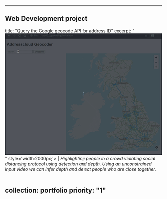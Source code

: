[comment]: <> (---)

[comment]: <> (title: "Query the Google geocode API for address ID")

[comment]: <> (excerpt: "I used the exposed Google Geocoding API to get the address's latitude and longitude along with address id <br/><img src='/images/500x300.png'>")

[comment]: <> (collection: portfolio)

[comment]: <> (---)

---
## Web Development project
title: "Query the Google geocode API for address ID"
excerpt: " <img src='/images/geocoder-02-01-2.gif'>" style='width:2000px;'> | *Highlighting people in a crowd violating social distancing protocol using detection and depth. Using an unconstrained input video we can infer depth and detect people who are close together.* <br/> <br/> 

[comment]: <> (Developed using: **Python, Pytorch, Detectron2, Faster-RCNN, OpenCV, monocular depth estimation** <br> )

[comment]: <> (*[Github link]&#40;https://github.com/saliknadeem/social-distance-tool-with-depth&#41;{:target='_blank'}* ")

[comment]: <> (date: "May 2020")
collection: portfolio
priority: "1"
---

[comment]: <> (Built a simple social distance violation detection tool using Faster-RCNN, OpenCV and a monocular depth estimation algorithm developed using Pytorch. The tool can take a video as input and highlight people who are close together and are not maintaining social distance.)

[comment]: <> (<img src='https://github.com/saliknadeem/social-distance-tool-with-depth/raw/master/assets/sample_output.gif'>)

[comment]: <> (***[Project link]&#40;https://github.com/saliknadeem/social-distance-tool-with-depth&#41;{:target="_blank"}***)

[comment]: <> (***[Result video]&#40;../../files/sdt_result.mp4&#41;{:target="_blank"}***)

[comment]: <> (This project was selected for Phase 1 of [Intel and OpenCV's Spatial AI Competition]&#40;https://opencv.org/announcing-the-opencv-spatial-ai-competition-sponsored-by-intel-phase-1-winners/&#41;.)